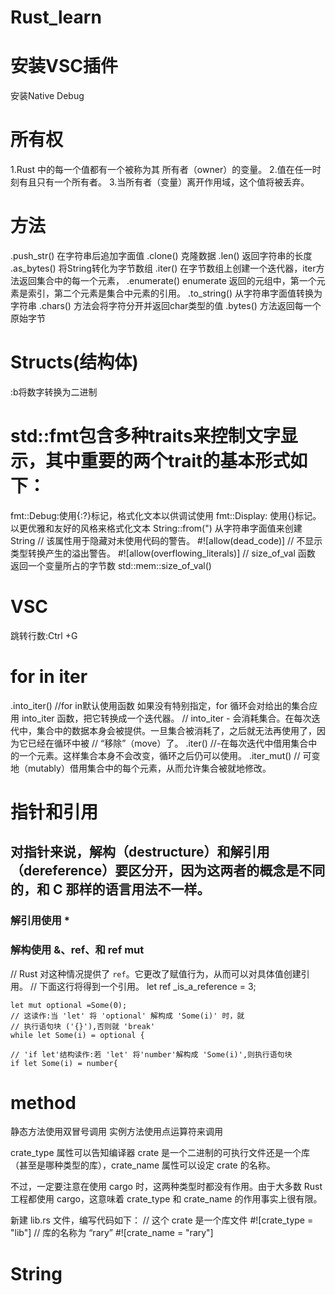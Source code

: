 # Rust_learn
# 安装VSC插件
安装Native Debug
# 所有权
1.Rust 中的每一个值都有一个被称为其 所有者（owner）的变量。
2.值在任一时刻有且只有一个所有者。
3.当所有者（变量）离开作用域，这个值将被丢弃。

# 方法
.push_str() 在字符串后追加字面值
.clone() 克隆数据
.len() 返回字符串的长度
.as_bytes() 将String转化为字节数组
.iter() 在字节数组上创建一个迭代器，iter方法返回集合中的每一个元素，
.enumerate() enumerate 返回的元组中，第一个元素是索引，第二个元素是集合中元素的引用。
.to_string() 从字符串字面值转换为字符串
.chars() 方法会将字符分开并返回char类型的值
.bytes() 方法返回每一个原始字节
# Structs(结构体)

:b将数字转换为二进制

# std::fmt包含多种traits来控制文字显示，其中重要的两个trait的基本形式如下：
fmt::Debug:使用{:?}标记，格式化文本以供调试使用
fmt::Display: 使用{}标记。以更优雅和友好的风格来格式化文本
String::from(") 从字符串字面值来创建String
// 该属性用于隐藏对未使用代码的警告。
#![allow(dead_code)]
// 不显示类型转换产生的溢出警告。
#![allow(overflowing_literals)]
// size_of_val 函数 返回一个变量所占的字节数
std::mem::size_of_val() 

# VSC
跳转行数:Ctrl +G

# for in iter
.into_iter()    //for in默认使用函数 如果没有特别指定，for 循环会对给出的集合应用 into_iter 函数，把它转换成一个迭代器。
    // into_iter - 会消耗集合。在每次迭代中，集合中的数据本身会被提供。一旦集合被消耗了，之后就无法再使用了，因为它已经在循环中被 // “移除”（move）了。
.iter() //-在每次迭代中借用集合中的一个元素。这样集合本身不会改变，循环之后仍可以使用。
.iter_mut() // 可变地（mutably）借用集合中的每个元素，从而允许集合被就地修改。

# 指针和引用
## 对指针来说，解构（destructure）和解引用（dereference）要区分开，因为这两者的概念是不同的，和 C 那样的语言用法不一样。

### 解引用使用 *
### 解构使用 &、ref、和 ref mut

 // Rust 对这种情况提供了 `ref`。它更改了赋值行为，从而可以对具体值创建引用。
    // 下面这行将得到一个引用。
    let ref _is_a_reference = 3;

    let mut optional =Some(0);
    // 这读作:当 'let' 将 'optional' 解构成 'Some(i)' 时，就
    // 执行语句块 ('{}'),否则就 'break'
    while let Some(i) = optional {

    // 'if let'结构读作:若 'let' 将'number'解构成 'Some(i)',则执行语句块
    if let Some(i) = number{

# method
静态方法使用双冒号调用
实例方法使用点运算符来调用

crate_type 属性可以告知编译器 crate 是一个二进制的可执行文件还是一个库（甚至是哪种类型的库），crate_name 属性可以设定 crate 的名称。

不过，一定要注意在使用 cargo 时，这两种类型时都没有作用。由于大多数 Rust 工程都使用 cargo，这意味着 crate_type 和 crate_name 的作用事实上很有限。

新建 lib.rs 文件，编写代码如下：
// 这个 crate 是一个库文件
#![crate_type = "lib"]
// 库的名称为 “rary”
#![crate_name = "rary"]


# String 